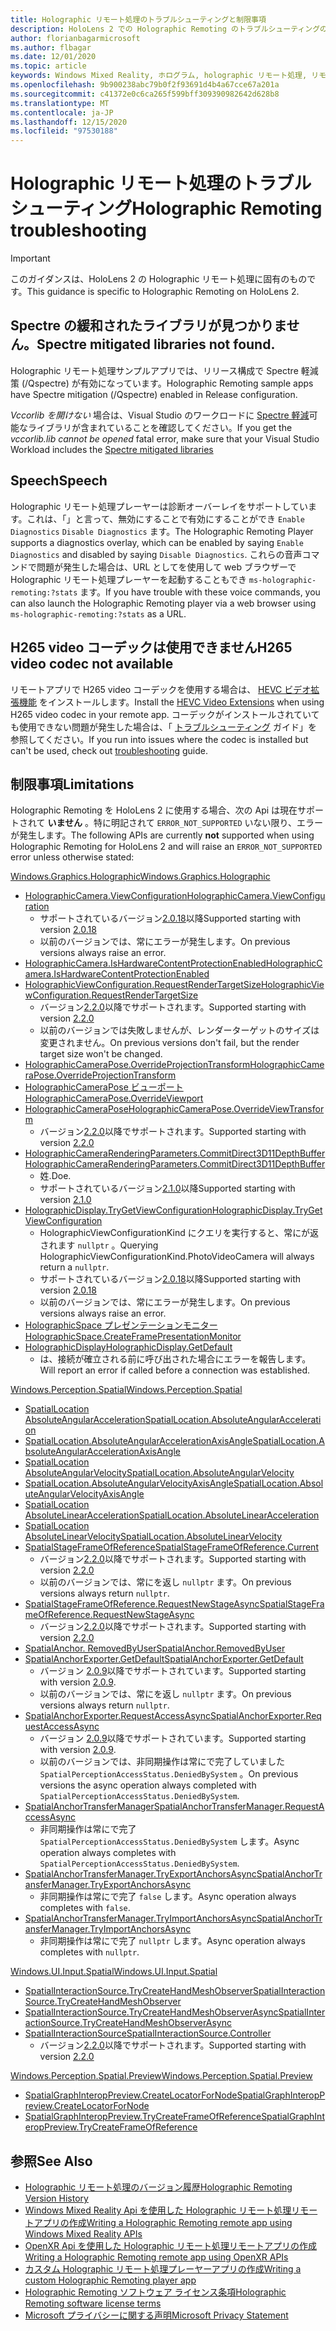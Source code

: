 ```yaml
---
title: Holographic リモート処理のトラブルシューティングと制限事項
description: HoloLens 2 での Holographic Remoting のトラブルシューティングの手順
author: florianbagarmicrosoft
ms.author: flbagar
ms.date: 12/01/2020
ms.topic: article
keywords: Windows Mixed Reality, ホログラム, holographic リモート処理, リモートレンダリング, ネットワークレンダリング, HoloLens, リモートホログラム, トラブルシューティング, ヘルプ, Mixed reality ヘッドセット, windows mixed reality ヘッドセット, 仮想現実ヘッドセット
ms.openlocfilehash: 9b900238abc79b0f2f93691d4b4a67cce67a201a
ms.sourcegitcommit: c41372e0c6ca265f599bff309390982642d628b8
ms.translationtype: MT
ms.contentlocale: ja-JP
ms.lasthandoff: 12/15/2020
ms.locfileid: "97530188"
---
```

# <a name="holographic-remoting-troubleshooting"></a><span data-ttu-id="2922a-104">Holographic リモート処理のトラブルシューティング</span><span class="sxs-lookup"><span data-stu-id="2922a-104">Holographic Remoting troubleshooting</span></span>

> [!IMPORTANT]
> <span data-ttu-id="2922a-105">このガイダンスは、HoloLens 2 の Holographic リモート処理に固有のものです。</span><span class="sxs-lookup"><span data-stu-id="2922a-105">This guidance is specific to Holographic Remoting on HoloLens 2.</span></span>

## <a name="spectre-mitigated-libraries-not-found"></a><span data-ttu-id="2922a-106">Spectre の緩和されたライブラリが見つかりません。</span><span class="sxs-lookup"><span data-stu-id="2922a-106">Spectre mitigated libraries not found.</span></span>

<span data-ttu-id="2922a-107">Holographic リモート処理サンプルアプリでは、リリース構成で Spectre 軽減策 (/Qspectre) が有効になっています。</span><span class="sxs-lookup"><span data-stu-id="2922a-107">Holographic Remoting sample apps have Spectre mitigation (/Qspectre) enabled in Release configuration.</span></span>

<span data-ttu-id="2922a-108">*Vccorlib を開けない* 場合は、Visual Studio のワークロードに [Spectre 軽減](https://aka.ms/Ofhn4c)可能なライブラリが含まれていることを確認してください。</span><span class="sxs-lookup"><span data-stu-id="2922a-108">If you get the *vccorlib.lib cannot be opened* fatal error, make sure that your Visual Studio Workload includes the [Spectre mitigated libraries](https://aka.ms/Ofhn4c)</span></span>

## <a name="speech"></a><span data-ttu-id="2922a-109">Speech</span><span class="sxs-lookup"><span data-stu-id="2922a-109">Speech</span></span>

<span data-ttu-id="2922a-110">Holographic リモート処理プレーヤーは診断オーバーレイをサポートしています。これは、「」と言って、無効にすることで有効にすることができ ```Enable Diagnostics``` ```Disable Diagnostics``` ます。</span><span class="sxs-lookup"><span data-stu-id="2922a-110">The Holographic Remoting Player supports a diagnostics overlay, which can be enabled by saying ```Enable Diagnostics``` and disabled by saying ```Disable Diagnostics```.</span></span> <span data-ttu-id="2922a-111">これらの音声コマンドで問題が発生した場合は、URL としてを使用して web ブラウザーで Holographic リモート処理プレーヤーを起動することもでき ```ms-holographic-remoting:?stats``` ます。</span><span class="sxs-lookup"><span data-stu-id="2922a-111">If you have trouble with these voice commands, you can also launch the Holographic Remoting player via a web browser using ```ms-holographic-remoting:?stats``` as a URL.</span></span>

## <a name="h265-video-codec-not-available"></a><span data-ttu-id="2922a-112">H265 video コーデックは使用できません</span><span class="sxs-lookup"><span data-stu-id="2922a-112">H265 video codec not available</span></span>

<span data-ttu-id="2922a-113">リモートアプリで H265 video コーデックを使用する場合は、 [HEVC ビデオ拡張機能](https://www.microsoft.com/p/hevc-video-extensions/9nmzlz57r3t7) をインストールします。</span><span class="sxs-lookup"><span data-stu-id="2922a-113">Install the [HEVC Video Extensions](https://www.microsoft.com/p/hevc-video-extensions/9nmzlz57r3t7) when using H265 video codec in your remote app.</span></span> <span data-ttu-id="2922a-114">コーデックがインストールされていても使用できない問題が発生した場合は、「 [トラブルシューティング](https://docs.microsoft.com/azure/remote-rendering/resources/troubleshoot#h265-codec-not-available) ガイド」を参照してください。</span><span class="sxs-lookup"><span data-stu-id="2922a-114">If you run into issues where the codec is installed but can't be used, check out [troubleshooting](https://docs.microsoft.com/azure/remote-rendering/resources/troubleshoot#h265-codec-not-available) guide.</span></span>

## <a name="limitations"></a><span data-ttu-id="2922a-115">制限事項</span><span class="sxs-lookup"><span data-stu-id="2922a-115">Limitations</span></span>

<span data-ttu-id="2922a-116">Holographic Remoting を HoloLens 2 に使用する場合、次の Api は現在サポートされて **いません** 。特に明記されて ```ERROR_NOT_SUPPORTED``` いない限り、エラーが発生します。</span><span class="sxs-lookup"><span data-stu-id="2922a-116">The following APIs are currently **not** supported when using Holographic Remoting for HoloLens 2 and will raise an ```ERROR_NOT_SUPPORTED``` error unless otherwise stated:</span></span>

[<span data-ttu-id="2922a-117">Windows.Graphics.Holographic</span><span class="sxs-lookup"><span data-stu-id="2922a-117">Windows.Graphics.Holographic</span></span>](https://docs.microsoft.com/uwp/api/windows.graphics.holographic)

* [<span data-ttu-id="2922a-118">HolographicCamera.ViewConfiguration</span><span class="sxs-lookup"><span data-stu-id="2922a-118">HolographicCamera.ViewConfiguration</span></span>](https://docs.microsoft.com/uwp/api/windows.graphics.holographic.holographiccamera.viewconfiguration)
  - <span data-ttu-id="2922a-119">サポートされているバージョン[2.0.18](holographic-remoting-version-history.md#v2.0.18)以降</span><span class="sxs-lookup"><span data-stu-id="2922a-119">Supported starting with version [2.0.18](holographic-remoting-version-history.md#v2.0.18)</span></span>
  - <span data-ttu-id="2922a-120">以前のバージョンでは、常にエラーが発生します。</span><span class="sxs-lookup"><span data-stu-id="2922a-120">On previous versions always raise an error.</span></span>
* [<span data-ttu-id="2922a-121">HolographicCamera.IsHardwareContentProtectionEnabled</span><span class="sxs-lookup"><span data-stu-id="2922a-121">HolographicCamera.IsHardwareContentProtectionEnabled</span></span>](https://docs.microsoft.com/uwp/api/windows.graphics.holographic.holographiccamera.ishardwarecontentprotectionenabled#Windows_Graphics_Holographic_HolographicCamera_IsHardwareContentProtectionEnabled)
* [<span data-ttu-id="2922a-122">HolographicViewConfiguration.RequestRenderTargetSize</span><span class="sxs-lookup"><span data-stu-id="2922a-122">HolographicViewConfiguration.RequestRenderTargetSize</span></span>](https://docs.microsoft.com/uwp/api/windows.graphics.holographic.holographicviewconfiguration.requestrendertargetsize#Windows_Graphics_Holographic_HolographicViewConfiguration_RequestRenderTargetSize_Windows_Foundation_Size_)
  - <span data-ttu-id="2922a-123">バージョン[2.2.0](holographic-remoting-version-history.md#v2.2.0)以降でサポートされます。</span><span class="sxs-lookup"><span data-stu-id="2922a-123">Supported starting with version [2.2.0](holographic-remoting-version-history.md#v2.2.0)</span></span>
  - <span data-ttu-id="2922a-124">以前のバージョンでは失敗しませんが、レンダーターゲットのサイズは変更されません。</span><span class="sxs-lookup"><span data-stu-id="2922a-124">On previous versions don't fail, but the render target size won't be changed.</span></span>
* [<span data-ttu-id="2922a-125">HolographicCameraPose.OverrideProjectionTransform</span><span class="sxs-lookup"><span data-stu-id="2922a-125">HolographicCameraPose.OverrideProjectionTransform</span></span>](https://docs.microsoft.com/uwp/api/windows.graphics.holographic.holographiccamerapose.overrideprojectiontransform)
* [<span data-ttu-id="2922a-126">HolographicCameraPose ビューポート</span><span class="sxs-lookup"><span data-stu-id="2922a-126">HolographicCameraPose.OverrideViewport</span></span>](https://docs.microsoft.com/uwp/api/windows.graphics.holographic.holographiccamerapose.overrideviewport)
* [<span data-ttu-id="2922a-127">HolographicCameraPose</span><span class="sxs-lookup"><span data-stu-id="2922a-127">HolographicCameraPose.OverrideViewTransform</span></span>](https://docs.microsoft.com/uwp/api/windows.graphics.holographic.holographiccamerapose.overrideviewtransform)
  - <span data-ttu-id="2922a-128">バージョン[2.2.0](holographic-remoting-version-history.md#v2.2.0)以降でサポートされます。</span><span class="sxs-lookup"><span data-stu-id="2922a-128">Supported starting with version [2.2.0](holographic-remoting-version-history.md#v2.2.0)</span></span>
* [<span data-ttu-id="2922a-129">HolographicCameraRenderingParameters.CommitDirect3D11DepthBuffer</span><span class="sxs-lookup"><span data-stu-id="2922a-129">HolographicCameraRenderingParameters.CommitDirect3D11DepthBuffer</span></span>](https://docs.microsoft.com/uwp/api/windows.graphics.holographic.holographiccamerarenderingparameters.commitdirect3d11depthbuffer#Windows_Graphics_Holographic_HolographicCameraRenderingParameters_CommitDirect3D11DepthBuffer_Windows_Graphics_DirectX_Direct3D11_IDirect3DSurface_)
  - <span data-ttu-id="2922a-130">姓.</span><span class="sxs-lookup"><span data-stu-id="2922a-130">Doe.</span></span>
  - <span data-ttu-id="2922a-131">サポートされているバージョン[2.1.0](holographic-remoting-version-history.md#v2.1.0)以降</span><span class="sxs-lookup"><span data-stu-id="2922a-131">Supported starting with version [2.1.0](holographic-remoting-version-history.md#v2.1.0)</span></span>
* [<span data-ttu-id="2922a-132">HolographicDisplay.TryGetViewConfiguration</span><span class="sxs-lookup"><span data-stu-id="2922a-132">HolographicDisplay.TryGetViewConfiguration</span></span>](https://docs.microsoft.com/uwp/api/windows.graphics.holographic.holographicdisplay.trygetviewconfiguration)
  - <span data-ttu-id="2922a-133">HolographicViewConfigurationKind にクエリを実行すると、常にが返されます ```nullptr``` 。</span><span class="sxs-lookup"><span data-stu-id="2922a-133">Querying HolographicViewConfigurationKind.PhotoVideoCamera will always return a ```nullptr```.</span></span>
  - <span data-ttu-id="2922a-134">サポートされているバージョン[2.0.18](holographic-remoting-version-history.md#v2.0.18)以降</span><span class="sxs-lookup"><span data-stu-id="2922a-134">Supported starting with version [2.0.18](holographic-remoting-version-history.md#v2.0.18)</span></span>
  - <span data-ttu-id="2922a-135">以前のバージョンでは、常にエラーが発生します。</span><span class="sxs-lookup"><span data-stu-id="2922a-135">On previous versions always raise an error.</span></span>
* [<span data-ttu-id="2922a-136">HolographicSpace プレゼンテーションモニター</span><span class="sxs-lookup"><span data-stu-id="2922a-136">HolographicSpace.CreateFramePresentationMonitor</span></span>](https://docs.microsoft.com/uwp/api/windows.graphics.holographic.holographicspace.createframepresentationmonitor)
* [<span data-ttu-id="2922a-137">HolographicDisplay</span><span class="sxs-lookup"><span data-stu-id="2922a-137">HolographicDisplay.GetDefault</span></span>](https://docs.microsoft.com/uwp/api/windows.graphics.holographic.holographicdisplay.getdefault#Windows_Graphics_Holographic_HolographicDisplay_GetDefault)
  - <span data-ttu-id="2922a-138">は、接続が確立される前に呼び出された場合にエラーを報告します。</span><span class="sxs-lookup"><span data-stu-id="2922a-138">Will report an error if called before a connection was established.</span></span>


[<span data-ttu-id="2922a-139">Windows.Perception.Spatial</span><span class="sxs-lookup"><span data-stu-id="2922a-139">Windows.Perception.Spatial</span></span>](https://docs.microsoft.com/uwp/api/windows.perception.spatial)

* [<span data-ttu-id="2922a-140">SpatialLocation AbsoluteAngularAcceleration</span><span class="sxs-lookup"><span data-stu-id="2922a-140">SpatialLocation.AbsoluteAngularAcceleration</span></span>](https://docs.microsoft.com/uwp/api/windows.perception.spatial.spatiallocation.absoluteangularacceleration)
* [<span data-ttu-id="2922a-141">SpatialLocation.AbsoluteAngularAccelerationAxisAngle</span><span class="sxs-lookup"><span data-stu-id="2922a-141">SpatialLocation.AbsoluteAngularAccelerationAxisAngle</span></span>](https://docs.microsoft.com/uwp/api/windows.perception.spatial.spatiallocation.absoluteangularaccelerationaxisangle)
* [<span data-ttu-id="2922a-142">SpatialLocation AbsoluteAngularVelocity</span><span class="sxs-lookup"><span data-stu-id="2922a-142">SpatialLocation.AbsoluteAngularVelocity</span></span>](https://docs.microsoft.com/uwp/api/windows.perception.spatial.spatiallocation.absoluteangularvelocity)
* [<span data-ttu-id="2922a-143">SpatialLocation.AbsoluteAngularVelocityAxisAngle</span><span class="sxs-lookup"><span data-stu-id="2922a-143">SpatialLocation.AbsoluteAngularVelocityAxisAngle</span></span>](https://docs.microsoft.com/uwp/api/windows.perception.spatial.spatiallocation.absoluteangularvelocityaxisangle)
* [<span data-ttu-id="2922a-144">SpatialLocation AbsoluteLinearAcceleration</span><span class="sxs-lookup"><span data-stu-id="2922a-144">SpatialLocation.AbsoluteLinearAcceleration</span></span>](https://docs.microsoft.com/uwp/api/windows.perception.spatial.spatiallocation.absolutelinearacceleration)
* [<span data-ttu-id="2922a-145">SpatialLocation AbsoluteLinearVelocity</span><span class="sxs-lookup"><span data-stu-id="2922a-145">SpatialLocation.AbsoluteLinearVelocity</span></span>](https://docs.microsoft.com/uwp/api/windows.perception.spatial.spatiallocation.absolutelinearvelocity)
* [<span data-ttu-id="2922a-146">SpatialStageFrameOfReference</span><span class="sxs-lookup"><span data-stu-id="2922a-146">SpatialStageFrameOfReference.Current</span></span>](https://docs.microsoft.com/uwp/api/windows.perception.spatial.spatialstageframeofreference.current)
  - <span data-ttu-id="2922a-147">バージョン[2.2.0](holographic-remoting-version-history.md#v2.2.0)以降でサポートされます。</span><span class="sxs-lookup"><span data-stu-id="2922a-147">Supported starting with version [2.2.0](holographic-remoting-version-history.md#v2.2.0)</span></span>
  - <span data-ttu-id="2922a-148">以前のバージョンでは、常にを返し ```nullptr``` ます。</span><span class="sxs-lookup"><span data-stu-id="2922a-148">On previous versions always return ```nullptr```.</span></span>
* [<span data-ttu-id="2922a-149">SpatialStageFrameOfReference.RequestNewStageAsync</span><span class="sxs-lookup"><span data-stu-id="2922a-149">SpatialStageFrameOfReference.RequestNewStageAsync</span></span>](https://docs.microsoft.com/uwp/api/windows.perception.spatial.spatialstageframeofreference.requestnewstageasync)
  - <span data-ttu-id="2922a-150">バージョン[2.2.0](holographic-remoting-version-history.md#v2.2.0)以降でサポートされます。</span><span class="sxs-lookup"><span data-stu-id="2922a-150">Supported starting with version [2.2.0](holographic-remoting-version-history.md#v2.2.0)</span></span>
* [<span data-ttu-id="2922a-151">SpatialAnchor. RemovedByUser</span><span class="sxs-lookup"><span data-stu-id="2922a-151">SpatialAnchor.RemovedByUser</span></span>](https://docs.microsoft.com/uwp/api/windows.perception.spatial.spatialanchor.removedbyuser)
* [<span data-ttu-id="2922a-152">SpatialAnchorExporter.GetDefault</span><span class="sxs-lookup"><span data-stu-id="2922a-152">SpatialAnchorExporter.GetDefault</span></span>](https://docs.microsoft.com/uwp/api/windows.perception.spatial.spatialanchorexporter.getdefault
)
  - <span data-ttu-id="2922a-153">バージョン [2.0.9](holographic-remoting-version-history.md#v2.0.9)以降でサポートされています。</span><span class="sxs-lookup"><span data-stu-id="2922a-153">Supported starting with version [2.0.9](holographic-remoting-version-history.md#v2.0.9).</span></span> 
  - <span data-ttu-id="2922a-154">以前のバージョンでは、常にを返し ```nullptr``` ます。</span><span class="sxs-lookup"><span data-stu-id="2922a-154">On previous versions always return ```nullptr```.</span></span> 
* [<span data-ttu-id="2922a-155">SpatialAnchorExporter.RequestAccessAsync</span><span class="sxs-lookup"><span data-stu-id="2922a-155">SpatialAnchorExporter.RequestAccessAsync</span></span>](https://docs.microsoft.com/uwp/api/windows.perception.spatial.spatialanchorexporter.requestaccessasync
)
  - <span data-ttu-id="2922a-156">バージョン [2.0.9](holographic-remoting-version-history.md#v2.0.9)以降でサポートされています。</span><span class="sxs-lookup"><span data-stu-id="2922a-156">Supported starting with version [2.0.9](holographic-remoting-version-history.md#v2.0.9).</span></span> 
  - <span data-ttu-id="2922a-157">以前のバージョンでは、非同期操作は常にで完了していました ```SpatialPerceptionAccessStatus.DeniedBySystem``` 。</span><span class="sxs-lookup"><span data-stu-id="2922a-157">On previous versions the async operation always completed with ```SpatialPerceptionAccessStatus.DeniedBySystem```.</span></span>
* [<span data-ttu-id="2922a-158">SpatialAnchorTransferManager</span><span class="sxs-lookup"><span data-stu-id="2922a-158">SpatialAnchorTransferManager.RequestAccessAsync</span></span>](https://docs.microsoft.com/uwp/api/windows.perception.spatial.spatialanchortransfermanager.requestaccessasync#Windows_Perception_Spatial_SpatialAnchorTransferManager_RequestAccessAsync)
  - <span data-ttu-id="2922a-159">非同期操作は常にで完了 ```SpatialPerceptionAccessStatus.DeniedBySystem``` します。</span><span class="sxs-lookup"><span data-stu-id="2922a-159">Async operation always completes with ```SpatialPerceptionAccessStatus.DeniedBySystem```.</span></span>
* [<span data-ttu-id="2922a-160">SpatialAnchorTransferManager.TryExportAnchorsAsync</span><span class="sxs-lookup"><span data-stu-id="2922a-160">SpatialAnchorTransferManager.TryExportAnchorsAsync</span></span>](https://docs.microsoft.com/uwp/api/windows.perception.spatial.spatialanchortransfermanager.tryexportanchorsasync#Windows_Perception_Spatial_SpatialAnchorTransferManager_TryExportAnchorsAsync_Windows_Foundation_Collections_IIterable_Windows_Foundation_Collections_IKeyValuePair_System_String_Windows_Perception_Spatial_SpatialAnchor___Windows_Storage_Streams_IOutputStream_)
  - <span data-ttu-id="2922a-161">非同期操作は常にで完了 ```false``` します。</span><span class="sxs-lookup"><span data-stu-id="2922a-161">Async operation always completes with ```false```.</span></span>
* [<span data-ttu-id="2922a-162">SpatialAnchorTransferManager.TryImportAnchorsAsync</span><span class="sxs-lookup"><span data-stu-id="2922a-162">SpatialAnchorTransferManager.TryImportAnchorsAsync</span></span>](https://docs.microsoft.com/uwp/api/windows.perception.spatial.spatialanchortransfermanager.tryimportanchorsasync
)
  - <span data-ttu-id="2922a-163">非同期操作は常にで完了 ```nullptr``` します。</span><span class="sxs-lookup"><span data-stu-id="2922a-163">Async operation always completes with ```nullptr```.</span></span>

[<span data-ttu-id="2922a-164">Windows.UI.Input.Spatial</span><span class="sxs-lookup"><span data-stu-id="2922a-164">Windows.UI.Input.Spatial</span></span>](https://docs.microsoft.com/uwp/api/windows.ui.input.spatial)

* [<span data-ttu-id="2922a-165">SpatialInteractionSource.TryCreateHandMeshObserver</span><span class="sxs-lookup"><span data-stu-id="2922a-165">SpatialInteractionSource.TryCreateHandMeshObserver</span></span>](https://docs.microsoft.com/uwp/api/windows.ui.input.spatial.spatialinteractionsource.trycreatehandmeshobserver#Windows_UI_Input_Spatial_SpatialInteractionSource_TryCreateHandMeshObserver)
* [<span data-ttu-id="2922a-166">SpatialInteractionSource.TryCreateHandMeshObserverAsync</span><span class="sxs-lookup"><span data-stu-id="2922a-166">SpatialInteractionSource.TryCreateHandMeshObserverAsync</span></span>](https://docs.microsoft.com/uwp/api/windows.ui.input.spatial.spatialinteractionsource.trycreatehandmeshobserverasync)
* [<span data-ttu-id="2922a-167">SpatialInteractionSource</span><span class="sxs-lookup"><span data-stu-id="2922a-167">SpatialInteractionSource.Controller</span></span>](https://docs.microsoft.com/uwp/api/windows.ui.input.spatial.spatialinteractionsource.controller#Windows_UI_Input_Spatial_SpatialInteractionSource_Controller)
  - <span data-ttu-id="2922a-168">バージョン[2.2.0](holographic-remoting-version-history.md#v2.2.0)以降でサポートされます。</span><span class="sxs-lookup"><span data-stu-id="2922a-168">Supported starting with version [2.2.0](holographic-remoting-version-history.md#v2.2.0)</span></span>

[<span data-ttu-id="2922a-169">Windows.Perception.Spatial.Preview</span><span class="sxs-lookup"><span data-stu-id="2922a-169">Windows.Perception.Spatial.Preview</span></span>](https://docs.microsoft.com/uwp/api/windows.perception.spatial.preview)

* [<span data-ttu-id="2922a-170">SpatialGraphInteropPreview.CreateLocatorForNode</span><span class="sxs-lookup"><span data-stu-id="2922a-170">SpatialGraphInteropPreview.CreateLocatorForNode</span></span>](https://docs.microsoft.com/uwp/api/windows.perception.spatial.preview.spatialgraphinteroppreview.createlocatorfornode)
* [<span data-ttu-id="2922a-171">SpatialGraphInteropPreview.TryCreateFrameOfReference</span><span class="sxs-lookup"><span data-stu-id="2922a-171">SpatialGraphInteropPreview.TryCreateFrameOfReference</span></span>](https://docs.microsoft.com/uwp/api/windows.perception.spatial.preview.spatialgraphinteroppreview.trycreateframeofreference)

## <a name="see-also"></a><span data-ttu-id="2922a-172">参照</span><span class="sxs-lookup"><span data-stu-id="2922a-172">See Also</span></span>
* [<span data-ttu-id="2922a-173">Holographic リモート処理のバージョン履歴</span><span class="sxs-lookup"><span data-stu-id="2922a-173">Holographic Remoting Version History</span></span>](holographic-remoting-version-history.md)
* [<span data-ttu-id="2922a-174">Windows Mixed Reality Api を使用した Holographic リモート処理リモートアプリの作成</span><span class="sxs-lookup"><span data-stu-id="2922a-174">Writing a Holographic Remoting remote app using Windows Mixed Reality APIs</span></span>](holographic-remoting-create-remote-wmr.md)
* [<span data-ttu-id="2922a-175">OpenXR Api を使用した Holographic リモート処理リモートアプリの作成</span><span class="sxs-lookup"><span data-stu-id="2922a-175">Writing a Holographic Remoting remote app using OpenXR APIs</span></span>](holographic-remoting-create-remote-openxr.md)
* [<span data-ttu-id="2922a-176">カスタム Holographic リモート処理プレーヤーアプリの作成</span><span class="sxs-lookup"><span data-stu-id="2922a-176">Writing a custom Holographic Remoting player app</span></span>](holographic-remoting-create-player.md)
* [<span data-ttu-id="2922a-177">Holographic Remoting ソフトウェア ライセンス条項</span><span class="sxs-lookup"><span data-stu-id="2922a-177">Holographic Remoting software license terms</span></span>](https://docs.microsoft.com/legal/mixed-reality/microsoft-holographic-remoting-software-license-terms)
* [<span data-ttu-id="2922a-178">Microsoft プライバシーに関する声明</span><span class="sxs-lookup"><span data-stu-id="2922a-178">Microsoft Privacy Statement</span></span>](https://go.microsoft.com/fwlink/?LinkId=521839)
